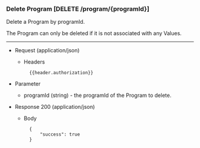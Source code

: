 ### Delete Program [DELETE /program/{programId}]

Delete a Program by programId.

The Program can only be deleted if it is not associated with any Values.

---

+ Request (application/json)
    + Headers
    
            {{header.authorization}}

+ Parameter
    + programId (string) - the programId of the Program to delete.

+ Response 200 (application/json)

    + Body

            {
                "success": true
            }
